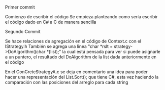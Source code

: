 Primer commit

Comienzo de escribir el código
Se empieza planteando como sería escribir el código dado en C# a C de manera sencilla

Segundo Commit

Se hace relaciones de agregación en el código de Context.c con el IStrategy.h
También se agrega una linea "char *rslt = strategy->DoAlgorithm((char *)list);" la cual está pensada para ver si puede asignarle a un puntero, el resultado del DoAlgorithm de la list dada anteriormente en el código

En el ConCreteStrategyA.c se deja en comentario una idea para poder hacer una representación del List.Sort(); que tiene C#, esta vez haciendo la comparación con las posiciones del arreglo para cada string